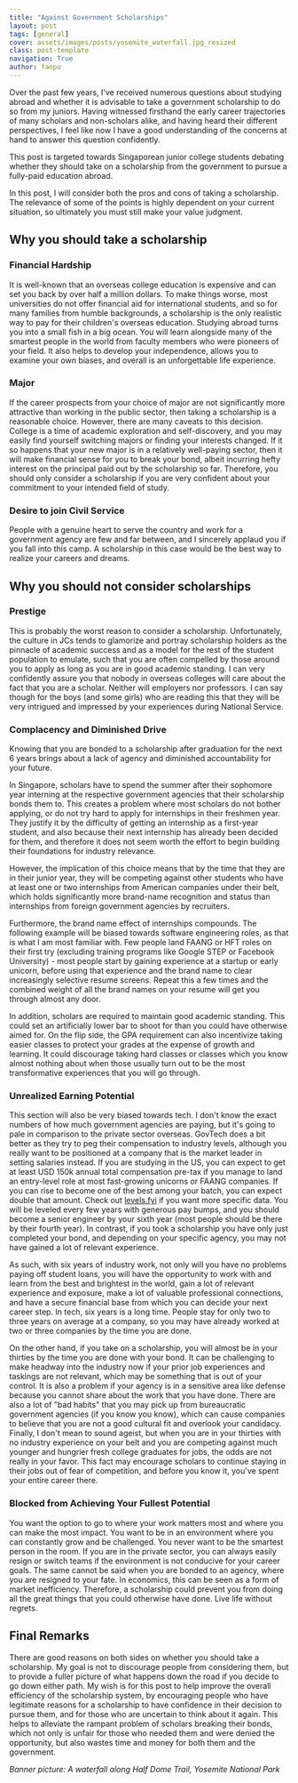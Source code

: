 ```yaml
---
title: "Against Government Scholarships"
layout: post
tags: [general]
cover: assets/images/posts/yosemite_waterfall.jpg_resized
class: post-template
navigation: True
author: fanpu
---
```


Over the past few years, I've received numerous questions about studying abroad and whether it is advisable to take a government scholarship to do so from my juniors. 
Having witnessed firsthand the early career trajectories of many scholars and non-scholars alike, and having heard their different perspectives, I feel like now I have a good understanding of the concerns at hand to answer this question confidently. 

This post is targeted towards Singaporean junior college students debating whether they should take on a scholarship from the government to pursue a fully-paid education abroad. 

In this post, I will consider both the pros and cons of taking a scholarship. The relevance of some of the points is highly dependent on your current situation, so ultimately you must still make your value judgment.

## Why you should take a scholarship
### Financial Hardship

It is well-known that an overseas college education is expensive and can set you back by over half a million dollars. To make things worse, most universities do not offer financial aid for international students, and so for many families from humble backgrounds, a scholarship is the only realistic way to pay for their children's overseas education. Studying abroad turns you into a small fish in a big ocean. You will learn alongside many of the smartest people in the world from faculty members who were pioneers of your field. It also helps to develop your independence, allows you to examine your own biases, and overall is an unforgettable life experience.

### Major
If the career prospects from your choice of major are not significantly more attractive than working in the public sector, then taking a scholarship is a reasonable choice. However, there are many caveats to this decision. College is a time of academic exploration and self-discovery, and you may easily find yourself switching majors or finding your interests changed. If it so happens that your new major is in a relatively well-paying sector, then it will make financial sense for you to break your bond, albeit incurring hefty interest on the principal paid out by the scholarship so far. Therefore, you should only consider a scholarship if you are very confident about your commitment to your intended field of study.

### Desire to join Civil Service
People with a genuine heart to serve the country and work for a government agency are few and far between, and I sincerely applaud you if you fall into this camp. A scholarship in this case would be the best way to realize your careers and dreams.

## Why you should not consider scholarships

### Prestige

This is probably the worst reason to consider a scholarship. Unfortunately, the culture in JCs tends to glamorize and portray scholarship holders as the pinnacle of academic success and as a model for the rest of the student population to emulate, such that you are often compelled by those around you to apply as long as you are in good academic standing. I can very confidently assure you that nobody in overseas colleges will care about the fact that you are a scholar. Neither will employers nor professors. I can say though for the boys (and some girls) who are reading this that they will be very intrigued and impressed by your experiences during National Service. 

### Complacency and Diminished Drive
Knowing that you are bonded to a scholarship after graduation for the next 6 years brings about a lack of agency and diminished accountability for your future.

In Singapore, scholars have to spend the summer after their sophomore year interning at the respective government agencies that their scholarship bonds them to. 
This creates a problem where most scholars do not bother applying, or do not try hard to apply for internships in their freshmen year. They justify it by the difficulty of getting an internship as a first-year student, and also because their next internship has already been decided for them, and therefore it does not seem worth the effort to begin building their foundations for industry relevance. 

However, the implication of this choice means that by the time that they are in their junior year, they will be competing against other students who have at least one or two internships from American companies under their belt, which holds significantly more brand-name recognition and status than internships from foreign government agencies by recruiters.

Furthermore, the brand name effect of internships compounds. The following example will be biased towards software engineering roles, as that is what I am most familiar with. Few people land FAANG or HFT roles on their first try (excluding training programs like Google STEP or Facebook University) - most people start by gaining experience at a startup or early unicorn, before using that experience and the brand name to clear increasingly selective resume screens. Repeat this a few times and the combined weight of all the brand names on your resume will get you through almost any door. 

In addition, scholars are required to maintain good academic standing. This could set an artificially lower bar to shoot for than you could have otherwise aimed for. On the flip side, the GPA requirement can also incentivize taking easier classes to protect your grades at the expense of growth and learning. It could discourage taking hard classes or classes which you know almost nothing about when those usually turn out to be the most transformative experiences that you will go through. 

### Unrealized Earning Potential
This section will also be very biased towards tech. I don't know the exact numbers of how much government agencies are paying, but it's going to pale in comparison to the private sector overseas. GovTech does a bit better as they try to peg their compensation to industry levels, although you really want to be positioned at a company that is the market leader in setting salaries instead. If you are studying in the US, you can expect to get at least USD 150k annual total compensation pre-tax if you manage to land an entry-level role at most fast-growing unicorns or FAANG companies. If you can rise to become one of the best among your batch, you can expect double that amount. Check out [levels.fyi](levels.fyi) if you want more specific data. You will be leveled every few years with generous pay bumps, and you should become a senior engineer by your sixth year (most people should be there by their fourth year). In contrast, if you took a scholarship you have only just completed your bond, and depending on your specific agency, you may not have gained a lot of relevant experience.

As such, with six years of industry work, not only will you have no problems paying off student loans, you will have the opportunity to work with and learn from the best and brightest in the world, gain a lot of relevant experience and exposure, make a lot of valuable professional connections, and have a secure financial base from which you can decide your next career step. In tech, six years is a long time. People stay for only two to three years on average at a company, so you may have already worked at two or three companies by the time you are done.

On the other hand, if you take on a scholarship, you will almost be in your thirties by the time you are done with your bond. It can be challenging to make headway into the industry now if your prior job experiences and taskings are not relevant, which may be something that is out of your control. 
It is also a problem if your agency is in a sensitive area like defense because you cannot share about the work that you have done. There are also a lot of "bad habits" that you may pick up from bureaucratic government agencies (if you know you know), which can cause companies to believe that you are not a good cultural fit and overlook your candidacy. Finally, I don't mean to sound ageist, but when you are in your thirties with no industry experience on your belt and you are competing against much younger and hungrier fresh college graduates for jobs, the odds are not really in your favor. This fact may encourage scholars to continue staying in their jobs out of fear of competition, and before you know it, you've spent your entire career there.

### Blocked from Achieving Your Fullest Potential
You want the option to go to where your work matters most and where you can make the most impact. You want to be in an environment where you can constantly grow and be challenged. You never want to be the smartest person in the room. If you are in the private sector, you can always easily resign or switch teams if the environment is not conducive for your career goals. The same cannot be said when you are bonded to an agency, where you are resigned to your fate. In economics, this can be seen as a form of market inefficiency. Therefore, a scholarship could prevent you from doing all the great things that you could otherwise have done. Live life without regrets.

## Final Remarks
There are good reasons on both sides on whether you should take a scholarship. My goal is not to discourage people from considering them, but to provide a fuller picture of what happens down the road if you decide to go down either path. My wish is for this post to help improve the overall efficiency of the scholarship system, by encouraging people who have legitimate reasons for a scholarship to have confidence in their decision to pursue them, and for those who are uncertain to think about it again. This helps to alleviate the rampant problem of scholars breaking their bonds, which not only is unfair for those who needed them and were denied the opportunity, but also wastes time and money for both them and the government.

*Banner picture: A waterfall along Half Dome Trail, Yosemite National Park*